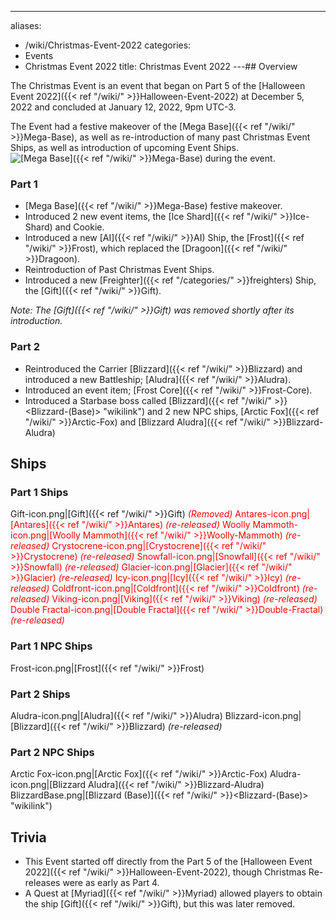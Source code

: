 ---
aliases:
- /wiki/Christmas-Event-2022
categories:
- Events
- Christmas Event 2022
title: Christmas Event 2022
---## Overview

The Christmas Event is an event that began on Part 5 of the [Halloween Event 2022]({{< ref "/wiki/" >}}Halloween-Event-2022) at December 5, 2022 and concluded at January 12, 2022, 9pm UTC-3.

The Event had a festive makeover of the [Mega Base]({{< ref "/wiki/" >}}Mega-Base), as well as re-introduction of many past Christmas Event Ships, as well as introduction of upcoming Event Ships. ![[Mega Base]({{< ref "/wiki/" >}}Mega-Base) during the
event.](FestiveMB.png "Mega Base during the event.")

### Part 1 

- [Mega Base]({{< ref "/wiki/" >}}Mega-Base) festive makeover.
- Introduced 2 new event items, the [Ice Shard]({{< ref "/wiki/" >}}Ice-Shard) and Cookie.
- Introduced a new [AI]({{< ref "/wiki/" >}}AI) Ship, the [Frost]({{< ref "/wiki/" >}}Frost), which replaced the [Dragoon]({{< ref "/wiki/" >}}Dragoon).
- Reintroduction of Past Christmas Event Ships.
- Introduced a new [Freighter]({{< ref "/categories/" >}}freighters) Ship, the [Gift]({{< ref "/wiki/" >}}Gift).

_Note: The [Gift]({{< ref "/wiki/" >}}Gift) was removed shortly after its introduction._

### Part 2 

- Reintroduced the Carrier [Blizzard]({{< ref "/wiki/" >}}Blizzard) and introduced a new Battleship; [Aludra]({{< ref "/wiki/" >}}Aludra).
- Introduced an event item; [Frost Core]({{< ref "/wiki/" >}}Frost-Core).
- Introduced a Starbase boss called [Blizzard]({{< ref "/wiki/" >}}<Blizzard-(Base)> "wikilink") and 2 new NPC ships, [Arctic Fox]({{< ref "/wiki/" >}}Arctic-Fox) and [Blizzard Aludra]({{< ref "/wiki/" >}}Blizzard-Aludra)

## Ships

### Part 1 Ships 

Gift-icon.png|[Gift]({{< ref "/wiki/" >}}Gift) <span style="color:#ff0000">_(Removed)_<span> Antares-icon.png|[Antares]({{< ref "/wiki/" >}}Antares) _(re-released)_ Woolly Mammoth-icon.png|[Woolly Mammoth]({{< ref "/wiki/" >}}Woolly-Mammoth) _(re-released)_ Crystocrene-icon.png|[Crystocrene]({{< ref "/wiki/" >}}Crystocrene) _(re-released)_ Snowfall-icon.png|[Snowfall]({{< ref "/wiki/" >}}Snowfall) _(re-released)_ Glacier-icon.png|[Glacier]({{< ref "/wiki/" >}}Glacier) _(re-released)_ Icy-icon.png|[Icy]({{< ref "/wiki/" >}}Icy) _(re-released)_ Coldfront-icon.png|[Coldfront]({{< ref "/wiki/" >}}Coldfront) _(re-released)_ Viking-icon.png|[Viking]({{< ref "/wiki/" >}}Viking) _(re-released)_ Double Fractal-icon.png|[Double Fractal]({{< ref "/wiki/" >}}Double-Fractal) _(re-released)_

### Part 1 NPC Ships 

Frost-icon.png|[Frost]({{< ref "/wiki/" >}}Frost)

### Part 2 Ships 

Aludra-icon.png|[Aludra]({{< ref "/wiki/" >}}Aludra) Blizzard-icon.png|[Blizzard]({{< ref "/wiki/" >}}Blizzard) _(re-released)_

### Part 2 NPC Ships 

Arctic Fox-icon.png|[Arctic Fox]({{< ref "/wiki/" >}}Arctic-Fox) Aludra-icon.png|[Blizzard Aludra]({{< ref "/wiki/" >}}Blizzard-Aludra) BlizzardBase.png|[Blizzard (Base)]({{< ref "/wiki/" >}}<Blizzard-(Base)> "wikilink")

## Trivia

- This Event started off directly from the Part 5 of the [Halloween Event 2022]({{< ref "/wiki/" >}}Halloween-Event-2022), though Christmas Re-releases were as early as Part 4.
- A Quest at [Myriad]({{< ref "/wiki/" >}}Myriad) allowed players to obtain the ship [Gift]({{< ref "/wiki/" >}}Gift), but this was later removed.